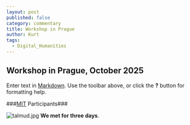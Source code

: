 ```yaml
---
layout: post
published: false
category: commentary
title: Workshop in Prague
author: Kurt
tags:
  - Digital_Humanities
---
```

## Workshop in Prague, October 2025

Enter text in [Markdown](http://daringfireball.net/projects/markdown/). Use the toolbar above, or click the **?** button for formatting help.

###[MIT](web.mit.edu) Participants###

![talmud.jpg]({{site.baseurl}}/assets/talmud.jpg)
**We met for three days**.
